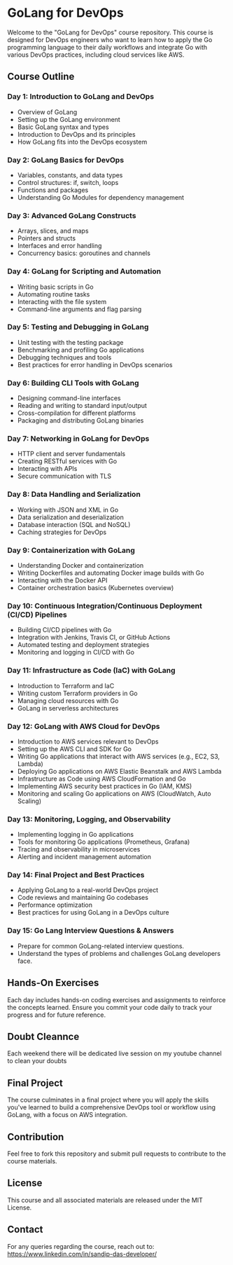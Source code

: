# GoLang for DevOps

Welcome to the "GoLang for DevOps" course repository. This course is designed for DevOps engineers who want to learn how to apply the Go programming language to their daily workflows and integrate Go with various DevOps practices, including cloud services like AWS.

## Course Outline

### Day 1: Introduction to GoLang and DevOps
- Overview of GoLang
- Setting up the GoLang environment
- Basic GoLang syntax and types
- Introduction to DevOps and its principles
- How GoLang fits into the DevOps ecosystem

### Day 2: GoLang Basics for DevOps
- Variables, constants, and data types
- Control structures: if, switch, loops
- Functions and packages
- Understanding Go Modules for dependency management

### Day 3: Advanced GoLang Constructs
- Arrays, slices, and maps
- Pointers and structs
- Interfaces and error handling
- Concurrency basics: goroutines and channels

### Day 4: GoLang for Scripting and Automation
- Writing basic scripts in Go
- Automating routine tasks
- Interacting with the file system
- Command-line arguments and flag parsing

### Day 5: Testing and Debugging in GoLang
- Unit testing with the testing package
- Benchmarking and profiling Go applications
- Debugging techniques and tools
- Best practices for error handling in DevOps scenarios

### Day 6: Building CLI Tools with GoLang
- Designing command-line interfaces
- Reading and writing to standard input/output
- Cross-compilation for different platforms
- Packaging and distributing GoLang binaries

### Day 7: Networking in GoLang for DevOps
- HTTP client and server fundamentals
- Creating RESTful services with Go
- Interacting with APIs
- Secure communication with TLS

### Day 8: Data Handling and Serialization
- Working with JSON and XML in Go
- Data serialization and deserialization
- Database interaction (SQL and NoSQL)
- Caching strategies for DevOps

### Day 9: Containerization with GoLang
- Understanding Docker and containerization
- Writing Dockerfiles and automating Docker image builds with Go
- Interacting with the Docker API
- Container orchestration basics (Kubernetes overview)

### Day 10: Continuous Integration/Continuous Deployment (CI/CD) Pipelines
- Building CI/CD pipelines with Go
- Integration with Jenkins, Travis CI, or GitHub Actions
- Automated testing and deployment strategies
- Monitoring and logging in CI/CD with Go

### Day 11: Infrastructure as Code (IaC) with GoLang
- Introduction to Terraform and IaC
- Writing custom Terraform providers in Go
- Managing cloud resources with Go
- GoLang in serverless architectures

### Day 12: GoLang with AWS Cloud for DevOps
- Introduction to AWS services relevant to DevOps
- Setting up the AWS CLI and SDK for Go
- Writing Go applications that interact with AWS services (e.g., EC2, S3, Lambda)
- Deploying Go applications on AWS Elastic Beanstalk and AWS Lambda
- Infrastructure as Code using AWS CloudFormation and Go
- Implementing AWS security best practices in Go (IAM, KMS)
- Monitoring and scaling Go applications on AWS (CloudWatch, Auto Scaling)

### Day 13: Monitoring, Logging, and Observability
- Implementing logging in Go applications
- Tools for monitoring Go applications (Prometheus, Grafana)
- Tracing and observability in microservices
- Alerting and incident management automation

### Day 14: Final Project and Best Practices
- Applying GoLang to a real-world DevOps project
- Code reviews and maintaining Go codebases
- Performance optimization
- Best practices for using GoLang in a DevOps culture

### Day 15: Go Lang Interview Questions & Answers
- Prepare for common GoLang-related interview questions.
- Understand the types of problems and challenges GoLang developers face.


## Hands-On Exercises

Each day includes hands-on coding exercises and assignments to reinforce the concepts learned. Ensure you commit your code daily to track your progress and for future reference.

## Doubt Cleannce

Each weekend there will be dedicated live session on my youtube channel to clean your doubts

## Final Project

The course culminates in a final project where you will apply the skills you've learned to build a comprehensive DevOps tool or workflow using GoLang, with a focus on AWS integration.

## Contribution

Feel free to fork this repository and submit pull requests to contribute to the course materials.

## License

This course and all associated materials are released under the MIT License.

## Contact

For any queries regarding the course, reach out to: https://www.linkedin.com/in/sandip-das-developer/

